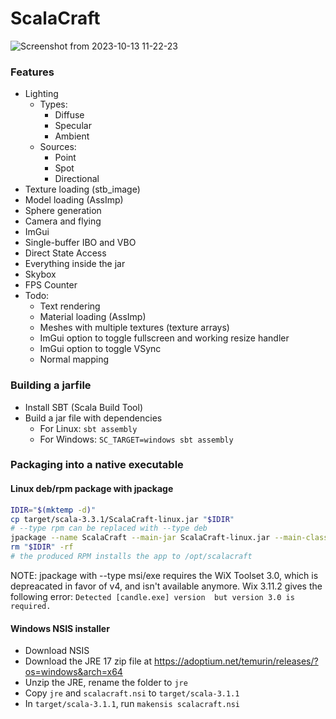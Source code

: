 # ScalaCraft

![Screenshot from 2023-10-13 11-22-23](https://github.com/discapes/ScalaCraft/assets/48839377/9bc97942-b0be-449e-8397-a6b80e65428a)


### Features

- Lighting
  - Types:
    - Diffuse
    - Specular
    - Ambient
  - Sources:
    - Point
    - Spot
    - Directional
- Texture loading (stb_image)
- Model loading (AssImp)
- Sphere generation
- Camera and flying
- ImGui
- Single-buffer IBO and VBO
- Direct State Access
- Everything inside the jar
- Skybox  
- FPS Counter
- Todo:
  - Text rendering
  - Material loading (AssImp)
  - Meshes with multiple textures (texture arrays)
  - ImGui option to toggle fullscreen and working resize handler
  - ImGui option to toggle VSync
  - Normal mapping

### Building a jarfile

- Install SBT (Scala Build Tool)
- Build a jar file with dependencies
  - For Linux: `sbt assembly`
  - For Windows: `SC_TARGET=windows sbt assembly`

### Packaging into a native executable

#### Linux deb/rpm package with jpackage

```bash
IDIR="$(mktemp -d)"
cp target/scala-3.3.1/ScalaCraft-linux.jar "$IDIR"
# --type rpm can be replaced with --type deb
jpackage --name ScalaCraft --main-jar ScalaCraft-linux.jar --main-class dev.miikat.scalacraft.game.main --type rpm --input "$IDIR" --linux-shortcut
rm "$IDIR" -rf
# the produced RPM installs the app to /opt/scalacraft
```

NOTE: jpackage with --type msi/exe requires the WiX Toolset 3.0, which is depreacated in favor of v4, and isn't available anymore. Wix 3.11.2 gives the following error: `Detected [candle.exe] version  but version 3.0 is required.`

#### Windows NSIS installer

- Download NSIS
- Download the JRE 17 zip file at https://adoptium.net/temurin/releases/?os=windows&arch=x64
- Unzip the JRE, rename the folder to `jre`
- Copy `jre` and `scalacraft.nsi` to `target/scala-3.1.1`
- In `target/scala-3.1.1`, run `makensis scalacraft.nsi`
